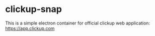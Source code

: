 # clickup-snap

This is a simple electron container for official clickup web application: https://app.clickup.com